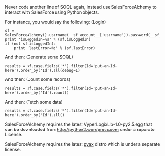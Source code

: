 Never code another line of SOQL again, instead use SalesForceAlchemy to interact with SalesForce using Python objects.

For instance, you would say the following: (Login)

```
sf = SalesForceAlchemy().username(__sf_account__['username']).password(__sf_account__['password']).endPoint('www.salesforce.com').login()
print 'isLoggedIn=%s' % (sf.isLoggedIn)
if (not sf.isLoggedIn):
    print 'lastError=%s' % (sf.lastError)
```

And then: (Generate some SOQL)

```
results = sf.case.fields('*').filter(Id='put-an-Id-here').order_by('Id').all(debug=1)
```

And then: (Count some records)

```
results = sf.case.fields('*').filter(Id='put-an-Id-here').order_by('Id').count()
```

And then: (Fetch some data)

```
results = sf.case.fields('*').filter(Id='put-an-Id-here').order_by('Id').all()
```

SalesForceAlchemy requires the latest VyperLogixLib-1.0-py2.5.egg that can be downloaded from http://python2.wordpress.com under a separate License.

SalesForceAlchemy requires the latest [pyax](https://launchpad.net/pyax/+download) distro which is under a separate license.
